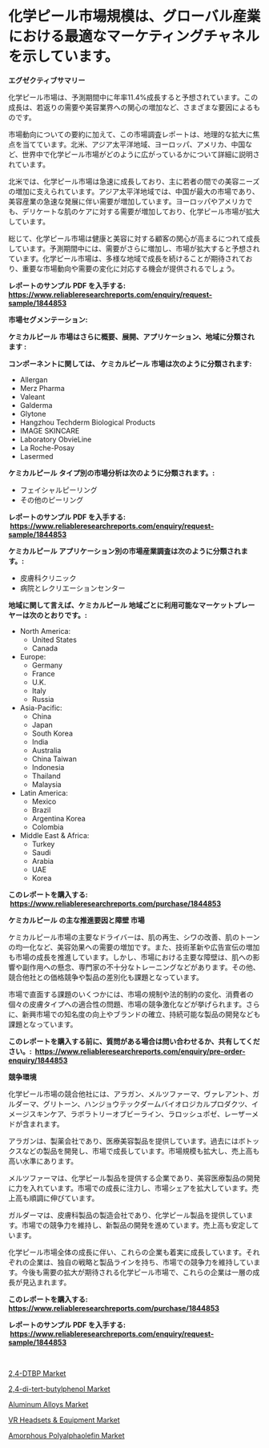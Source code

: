 <p><h1>化学ピール市場規模は、グローバル産業における最適なマーケティングチャネルを示しています。</h1></p><p><strong>エグゼクティブサマリー</strong></p>
<p><p>化学ピール市場は、予測期間中に年率11.4%成長すると予想されています。この成長は、若返りの需要や美容業界への関心の増加など、さまざまな要因によるものです。</p><p>市場動向についての要約に加えて、この市場調査レポートは、地理的な拡大に焦点を当てています。北米、アジア太平洋地域、ヨーロッパ、アメリカ、中国など、世界中で化学ピール市場がどのように広がっているかについて詳細に説明されています。</p><p>北米では、化学ピール市場は急速に成長しており、主に若者の間での美容ニーズの増加に支えられています。アジア太平洋地域では、中国が最大の市場であり、美容産業の急速な発展に伴い需要が増加しています。ヨーロッパやアメリカでも、デリケートな肌のケアに対する需要が増加しており、化学ピール市場が拡大しています。</p><p>総じて、化学ピール市場は健康と美容に対する顧客の関心が高まるにつれて成長しています。予測期間中には、需要がさらに増加し、市場が拡大すると予想されています。化学ピール市場は、多様な地域で成長を続けることが期待されており、重要な市場動向や需要の変化に対応する機会が提供されるでしょう。</p></p>
<p><strong>レポートのサンプル PDF を入手する: <a href="https://www.reliableresearchreports.com/enquiry/request-sample/1844853">https://www.reliableresearchreports.com/enquiry/request-sample/1844853</a></strong></p>
<p><strong>市場セグメンテーション:</strong></p>
<p><strong> ケミカルピール 市場はさらに概要、展開、アプリケーション、地域に分類されます :</strong></p>
<p><strong>コンポーネントに関しては、 ケミカルピール 市場は次のように分類されます: &nbsp;</strong></p>
<p><ul><li>Allergan</li><li>Merz Pharma</li><li>Valeant</li><li>Galderma</li><li>Glytone</li><li>Hangzhou Techderm Biological Products</li><li>IMAGE SKINCARE</li><li>Laboratory ObvieLine</li><li>La Roche-Posay</li><li>Lasermed</li></ul></p>
<p><strong> ケミカルピール タイプ別の市場分析は次のように分類されます。:</strong></p>
<p><ul><li>フェイシャルピーリング</li><li>その他のピーリング</li></ul></p>
<p><strong>レポートのサンプル PDF を入手する: &nbsp;<a href="https://www.reliableresearchreports.com/enquiry/request-sample/1844853">https://www.reliableresearchreports.com/enquiry/request-sample/1844853</a></strong></p>
<p><strong> ケミカルピール アプリケーション別の市場産業調査は次のように分類されます。:</strong></p>
<p><ul><li>皮膚科クリニック</li><li>病院とレクリエーションセンター</li></ul></p>
<p><strong>地域に関して言えば、ケミカルピール 地域ごとに利用可能なマーケットプレーヤーは次のとおりです。:</strong></p>
<p><ul>
    <li>
        North America:
        <ul>
            <li>United States</li>
            <li>Canada</li>
        </ul>
    </li>
    <li>
        Europe:
        <ul>
            <li>Germany</li>
            <li>France</li>
            <li>U.K.</li>
            <li>Italy</li>
            <li>Russia</li>
        </ul>
    </li>
    <li>
        Asia-Pacific:
        <ul>
            <li>China</li>
            <li>Japan</li>
            <li>South Korea</li>
            <li>India</li>
            <li>Australia</li>
            <li>China Taiwan</li>
            <li>Indonesia</li>
            <li>Thailand</li>
            <li>Malaysia</li>
        </ul>
    </li>
    <li>
        Latin America:
        <ul>
            <li>Mexico</li>
            <li>Brazil</li>
            <li>Argentina Korea</li>
            <li>Colombia</li>
        </ul>
    </li>
    <li>
        Middle East & Africa:
        <ul>
            <li>Turkey</li>
            <li>Saudi</li>
            <li>Arabia</li>
            <li>UAE</li>
            <li>Korea</li>
        </ul>
    </li>
    </ul></p>
<p><strong>このレポートを購入する: &nbsp;<a href="https://www.reliableresearchreports.com/purchase/1844853">https://www.reliableresearchreports.com/purchase/1844853</a></strong></p>
<p><strong>ケミカルピール の主な推進要因と障壁 市場</strong></p>
<p><p>ケミカルピール市場の主要なドライバーは、肌の再生、シワの改善、肌のトーンの均一化など、美容効果への需要の増加です。また、技術革新や広告宣伝の増加も市場の成長を推進しています。しかし、市場における主要な障壁は、肌への影響や副作用への懸念、専門家の不十分なトレーニングなどがあります。その他、競合他社との価格競争や製品の差別化も課題となっています。</p><p>市場で直面する課題のいくつかには、市場の規制や法的制約の変化、消費者の個々の皮膚タイプへの適合性の問題、市場の競争激化などが挙げられます。さらに、新興市場での知名度の向上やブランドの確立、持続可能な製品の開発なども課題となっています。</p></p>
<p><strong>このレポートを購入する前に、質問がある場合は問い合わせるか、共有してください。:&nbsp; <a href="https://www.reliableresearchreports.com/enquiry/pre-order-enquiry/1844853">https://www.reliableresearchreports.com/enquiry/pre-order-enquiry/1844853</a></strong></p>
<p><strong>競争環境</strong></p>
<p><p>化学ピール市場の競合他社には、アラガン、メルツファーマ、ヴァレアント、ガルダーマ、グリトーン、ハンジョウテックダームバイオロジカルプロダクツ、イメージスキンケア、ラボラトリーオブビーライン、ラロッシュポゼ、レーザーメドが含まれます。</p><p>アラガンは、製薬会社であり、医療美容製品を提供しています。過去にはボトックスなどの製品を開発し、市場で成長しています。市場規模も拡大し、売上高も高い水準にあります。</p><p>メルツファーマは、化学ピール製品を提供する企業であり、美容医療製品の開発に力を入れています。市場での成長に注力し、市場シェアを拡大しています。売上高も順調に伸びています。</p><p>ガルダーマは、皮膚科製品の製造会社であり、化学ピール製品を提供しています。市場での競争力を維持し、新製品の開発を進めています。売上高も安定しています。</p><p>化学ピール市場全体の成長に伴い、これらの企業も着実に成長しています。それぞれの企業は、独自の戦略と製品ラインを持ち、市場での競争力を維持しています。今後も需要の拡大が期待される化学ピール市場で、これらの企業は一層の成長が見込まれます。</p></p>
<p><strong>このレポートを購入する: &nbsp; <a href="https://www.reliableresearchreports.com/purchase/1844853">https://www.reliableresearchreports.com/purchase/1844853</a></strong></p>
<p><strong>レポートのサンプル PDF を入手する: &nbsp;<a href="https://www.reliableresearchreports.com/enquiry/request-sample/1844853">https://www.reliableresearchreports.com/enquiry/request-sample/1844853</a></strong><strong></strong></p>
<p>&nbsp;</p>
<p><p><a href="https://glittery-fuchsia-86a.notion.site/2-4-DTBP-Market-Insights-Market-Players-and-Forecast-Till-2031-259151d444b94a7aaf93d236faa1879c">2,4-DTBP Market</a></p><p><a href="https://acidic-farm-354.notion.site/2-4-di-tert-butylphenol-Market-Share-Market-New-Trends-Analysis-Report-By-Type-By-Application-By-67f0ca998f524602b9b54ba51ebddb7e">2,4-di-tert-butylphenol Market</a></p><p><a href="https://view.publitas.com/reportprime-1/aluminum-alloys-market-size-share-trends-analysis-report-by-application-regional-outlook-competitive-strategies-and-segment-forecasts-2024-2031/">Aluminum Alloys Market</a></p><p><a href="https://glittery-fuchsia-86a.notion.site/VR-Headsets-Equipment-Market-Size-Global-Industry-Overview-Market-Segmentation-and-Forecast-202-a7d781eb18e241338868e6548df519cb">VR Headsets & Equipment Market</a></p><p><a href="https://view.publitas.com/reportprime-1/amorphous-polyalphaolefin-market-centers-on-aspects-such-as-market-growth-market-share-market-opportunity-and-projected-forecasts-spanning-from-2024-to-2031/">Amorphous Polyalphaolefin Market</a></p></p>